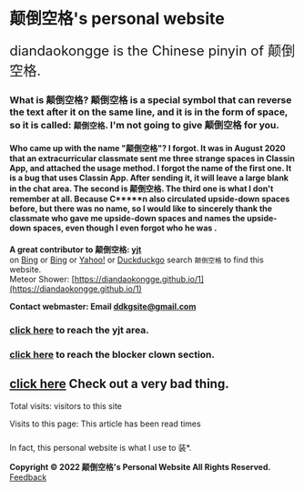# 颠倒空格's personal website
<font size=5>diandaokongge is the Chinese pinyin of 颠倒空格. </font>
### What is 颠倒空格? 颠倒空格 is a special symbol that can reverse the text after it on the same line, and it is in the form of space, so it is called: `颠倒空格`. I'm not going to give 颠倒空格 for you.  
#### Who came up with the name "颠倒空格"? I forgot. It was in August 2020 that an extracurricular classmate sent me three strange spaces in Classin App, and attached the usage method. I forgot the name of the first one. It is a bug that uses Classin App. After sending it, it will leave a large blank in the chat area. The second is 颠倒空格. The third one is what I don't remember at all. Because C\*\*\*\*\*n also circulated upside-down spaces before, but there was no name, so I would like to sincerely thank the classmate who gave me upside-down spaces and names the upside-down spaces, even though I even forgot who he was .
**A great contributor to 颠倒空格: [yjt](https://diandaokongge.github.io/yjt)**  
on [Bing](https:cn.bing.com) or [Bing](https://www.bing.com) or [Yahoo!](https://www.yahoo.com) or [Duckduckgo]( https://duckduckgo.com) search `颠倒空格` to find this website.  
Meteor Shower: [https://diandaokongge.github.io/1](https://diandaokongge.github.io/1)
 
**Contact webmaster: Email ddkgsite@gmail.com**
 
### [click here](https://diandaokongge.github.io/yjt) to reach the yjt area.
### [click here](https://diandaokongge.github.io/llxc) to reach the blocker clown section.
## [click here](https://diandaokongge.github.io/bad) Check out a very bad thing.


<script type="text/javascript" src="busuanzi.js"></script>
<script async src="//busuanzi.ibruce.info/busuanzi/2.3/busuanzi.pure.mini.js">
</script>


Total visits:
<span id="busuanzi_container_site_uv">
  <span id="busuanzi_value_site_uv"></span> visitors to this site
</span>

Visits to this page:
<span id="busuanzi_container_page_pv">
  This article has been read <span id="busuanzi_value_page_pv"></span> times
</span>

### <span id="runtime_span"></span><script type="text/javascript">function show_runtime(){window.setTimeout("show_runtime()",1000);X=new Date("11 /27/2021 21:04:00");Y=new Date();T=(Y.getTime()-X.getTime());M=24*60*60*1000;a=T/M ;A=Math.floor(a);b=(aA)*24;B=Math.floor(b);c=(bB)*60;C=Math.floor((bB)*60);D= Math.floor((cC)*60);runtime_span.innerHTML="This site is running: "+A+"day"+B+"hour"+C+"minute"+D+"second"}show_runtime();</script >

In fact, this personal website is what I use to 装\*.

**Copyright © 2022 颠倒空格's Personal Website All Rights Reserved.** [Feedback](https://support.qq.com/products/378149)
